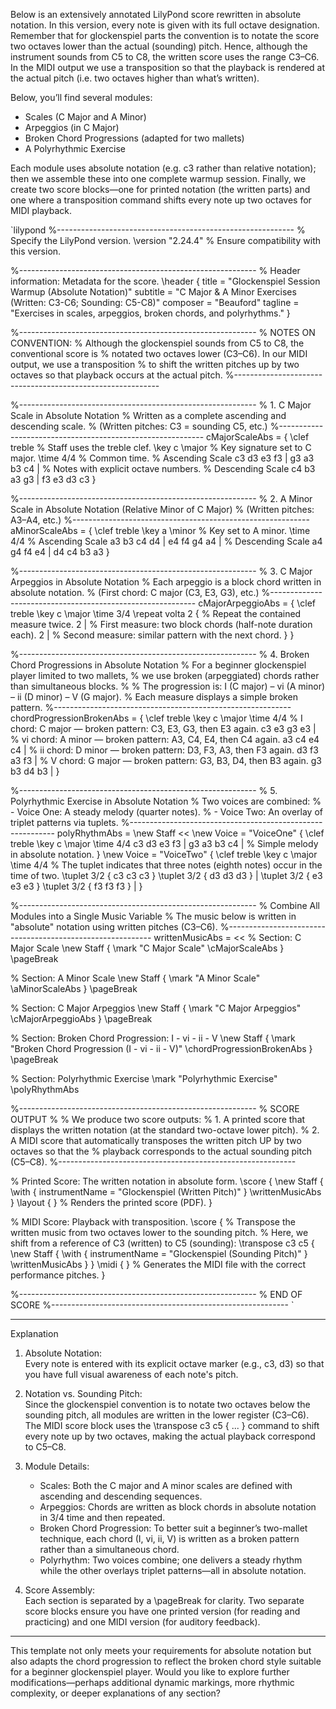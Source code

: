 Below is an extensively annotated LilyPond score rewritten in absolute notation. In this version, every note is given with its full octave designation. Remember that for glockenspiel parts the convention is to notate the score two octaves lower than the actual (sounding) pitch. Hence, although the instrument sounds from C5 to C8, the written score uses the range C3–C6. In the MIDI output we use a transposition so that the playback is rendered at the actual pitch (i.e. two octaves higher than what’s written).

Below, you’ll find several modules:
- Scales (C Major and A Minor)  
- Arpeggios (in C Major)  
- Broken Chord Progressions (adapted for two mallets)  
- A Polyrhythmic Exercise

Each module uses absolute notation (e.g. c3 rather than relative notation); then we assemble these into one complete warmup session. Finally, we create two score blocks—one for printed notation (the written parts) and one where a transposition command shifts every note up two octaves for MIDI playback.

`lilypond
%-----------------------------------------------------------
% Specify the LilyPond version.
\version "2.24.4" % Ensure compatibility with this version.

%-----------------------------------------------------------
% Header information: Metadata for the score.
\header {
  title = "Glockenspiel Session Warmup (Absolute Notation)"
  subtitle = "C Major & A Minor Exercises (Written: C3-C6; Sounding: C5-C8)"
  composer = "Beauford"
  tagline = "Exercises in scales, arpeggios, broken chords, and polyrhythms."
}

%-----------------------------------------------------------
% NOTES ON CONVENTION:
% Although the glockenspiel sounds from C5 to C8, the conventional score is
% notated two octaves lower (C3–C6). In our MIDI output, we use a transposition
% to shift the written pitches up by two octaves so that playback occurs at the actual pitch.
%-----------------------------------------------------------

%-----------------------------------------------------------
% 1. C Major Scale in Absolute Notation
% Written as a complete ascending and descending scale.
% (Written pitches: C3 = sounding C5, etc.)
%-----------------------------------------------------------
cMajorScaleAbs = {
  \clef treble                % Staff uses the treble clef.
  \key c \major               % Key signature set to C major.
  \time 4/4                  % Common time.
  % Ascending Scale
  c3 d3 e3 f3 | g3 a3 b3 c4 |  % Notes with explicit octave numbers.
  % Descending Scale
  c4 b3 a3 g3 | f3 e3 d3 c3
}

%-----------------------------------------------------------
% 2. A Minor Scale in Absolute Notation (Relative Minor of C Major)
% (Written pitches: A3–A4, etc.)
%-----------------------------------------------------------
aMinorScaleAbs = {
  \clef treble
  \key a \minor              % Key set to A minor.
  \time 4/4
  % Ascending Scale
  a3 b3 c4 d4 | e4 f4 g4 a4 |
  % Descending Scale
  a4 g4 f4 e4 | d4 c4 b3 a3
}

%-----------------------------------------------------------
% 3. C Major Arpeggios in Absolute Notation
% Each arpeggio is a block chord written in absolute notation.
% (First chord: C major (C3, E3, G3), etc.)
%-----------------------------------------------------------
cMajorArpeggioAbs = {
  \clef treble
  \key c \major
  \time 3/4
  \repeat volta 2 {         % Repeat the contained measure twice.
    <c3 e3 g3>2 <d3 f3 a3> |    % First measure: two block chords (half-note duration each).
    <e3 g3 b3>2 <f3 a3 c4> |    % Second measure: similar pattern with the next chord.
  }
}

%-----------------------------------------------------------
% 4. Broken Chord Progressions in Absolute Notation
% For a beginner glockenspiel player limited to two mallets,
% we use broken (arpeggiated) chords rather than simultaneous blocks.
%
% The progression is: I (C major) – vi (A minor) – ii (D minor) – V (G major).
% Each measure displays a simple broken pattern.
%-----------------------------------------------------------
chordProgressionBrokenAbs = {
  \clef treble
  \key c \major
  \time 4/4
  % I chord: C major — broken pattern: C3, E3, G3, then E3 again.
  c3 e3 g3 e3 |
  % vi chord: A minor — broken pattern: A3, C4, E4, then C4 again.
  a3 c4 e4 c4 |
  % ii chord: D minor — broken pattern: D3, F3, A3, then F3 again.
  d3 f3 a3 f3 |
  % V chord: G major — broken pattern: G3, B3, D4, then B3 again.
  g3 b3 d4 b3 |
}

%-----------------------------------------------------------
% 5. Polyrhythmic Exercise in Absolute Notation
% Two voices are combined:
% - Voice One: A steady melody (quarter notes).
% - Voice Two: An overlay of triplet patterns via tuplets.
%-----------------------------------------------------------
polyRhythmAbs = \new Staff <<
  \new Voice = "VoiceOne" {
    \clef treble
    \key c \major
    \time 4/4
    c3 d3 e3 f3 | g3 a3 b3 c4 |  % Simple melody in absolute notation.
  }
  \new Voice = "VoiceTwo" {
    \clef treble
    \key c \major
    \time 4/4
    % The tuplet indicates that three notes (eighth notes) occur in the time of two.
    \tuplet 3/2 { c3 c3 c3 } 
    \tuplet 3/2 { d3 d3 d3 } |
    \tuplet 3/2 { e3 e3 e3 } 
    \tuplet 3/2 { f3 f3 f3 } |
  }
>>

%-----------------------------------------------------------
% Combine All Modules into a Single Music Variable
% The music below is written in "absolute" notation using written pitches (C3–C6).
%-----------------------------------------------------------
writtenMusicAbs = <<
  % Section: C Major Scale
  \new Staff {
    \mark "C Major Scale"
    \cMajorScaleAbs
  }
  \pageBreak
  
  % Section: A Minor Scale
  \new Staff {
    \mark "A Minor Scale"
    \aMinorScaleAbs
  }
  \pageBreak
  
  % Section: C Major Arpeggios
  \new Staff {
    \mark "C Major Arpeggios"
    \cMajorArpeggioAbs
  }
  \pageBreak
  
  % Section: Broken Chord Progression: I - vi - ii - V
  \new Staff {
    \mark "Broken Chord Progression (I - vi - ii - V)"
    \chordProgressionBrokenAbs
  }
  \pageBreak
  
  % Section: Polyrhythmic Exercise
  \mark "Polyrhythmic Exercise"
  \polyRhythmAbs
>>

%-----------------------------------------------------------
% SCORE OUTPUT
%
% We produce two score outputs:
% 1. A printed score that displays the written notation (at the standard two-octave lower pitch).
% 2. A MIDI score that automatically transposes the written pitch UP by two octaves so that the
%    playback corresponds to the actual sounding pitch (C5–C8).
%-----------------------------------------------------------

% Printed Score: The written notation in absolute form.
\score {
  \new Staff {
    \with { instrumentName = "Glockenspiel (Written Pitch)" }
    \writtenMusicAbs
  }
  \layout { }  % Renders the printed score (PDF).
}

% MIDI Score: Playback with transposition.
\score {
  % Transpose the written music from two octaves lower to the sounding pitch.
  % Here, we shift from a reference of C3 (written) to C5 (sounding):
  \transpose c3 c5 {
    \new Staff {
      \with { instrumentName = "Glockenspiel (Sounding Pitch)" }
      \writtenMusicAbs
    }
  }
  \midi { }  % Generates the MIDI file with the correct performance pitches.
}

%-----------------------------------------------------------
% END OF SCORE
%-----------------------------------------------------------
`

---

Explanation

1. Absolute Notation:  
   Every note is entered with its explicit octave marker (e.g., c3, d3) so that you have full visual awareness of each note's pitch.

2. Notation vs. Sounding Pitch:  
   Since the glockenspiel convention is to notate two octaves below the sounding pitch, all modules are written in the lower register (C3–C6). The MIDI score block uses the \transpose c3 c5 { ... } command to shift every note up by two octaves, making the actual playback correspond to C5–C8.

3. Module Details:  
   - Scales: Both the C major and A minor scales are defined with ascending and descending sequences.  
   - Arpeggios: Chords are written as block chords in absolute notation in 3/4 time and then repeated.  
   - Broken Chord Progression: To better suit a beginner’s two-mallet technique, each chord (I, vi, ii, V) is written as a broken pattern rather than a simultaneous chord.  
   - Polyrhythm: Two voices combine; one delivers a steady rhythm while the other overlays triplet patterns—all in absolute notation.

4. Score Assembly:  
   Each section is separated by a \pageBreak for clarity. Two separate score blocks ensure you have one printed version (for reading and practicing) and one MIDI version (for auditory feedback).

---

This template not only meets your requirements for absolute notation but also adapts the chord progression to reflect the broken chord style suitable for a beginner glockenspiel player. Would you like to explore further modifications—perhaps additional dynamic markings, more rhythmic complexity, or deeper explanations of any section?
